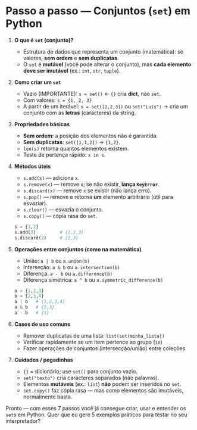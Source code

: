# Passo a passo — Conjuntos (`set`) em Python

1. **O que é `set` (conjunto)?**

   * Estrutura de dados que representa um conjunto (matemática): só valores, **sem ordem** e **sem duplicatas**.
   * O `set` é **mutável** (você pode alterar o conjunto), mas **cada elemento deve ser imutável** (ex.: `int`, `str`, `tuple`).

2. **Como criar um `set`**

   * Vazio (IMPORTANTE): `s = set()`  ← `{}` cria **dict**, não `set`.
   * Com valores: `s = {1, 2, 3}`
   * A partir de um iterável: `s = set([1,2,3])` ou `set("Luís")` → cria um conjunto com as **letras** (caracteres) da string.

3. **Propriedades básicas**

   * **Sem ordem**: a posição dos elementos não é garantida.
   * **Sem duplicatas**: `set([1,1,2])` → `{1,2}`.
   * `len(s)` retorna quantos elementos existem.
   * Teste de pertença rápido: `x in s`.

4. **Métodos úteis**

   * `s.add(x)` — adiciona `x`.
   * `s.remove(x)` — remove `x`; se não existir, **lança `KeyError`**.
   * `s.discard(x)` — remove `x` se existir (não lança erro).
   * `s.pop()` — remove e retorna **um** elemento arbitrário (útil para esvaziar).
   * `s.clear()` — esvazia o conjunto.
   * `s.copy()` — cópia rasa do `set`.

   ```py
   s = {1,2}
   s.add(3)         # {1,2,3}
   s.discard(2)     # {1,3}
   ```

5. **Operações entre conjuntos (como na matemática)**

   * União: `a | b` ou `a.union(b)`
   * Interseção: `a & b` ou `a.intersection(b)`
   * Diferença: `a - b` ou `a.difference(b)`
   * Diferença simétrica: `a ^ b` ou `a.symmetric_difference(b)`

   ```py
   a = {1,2,3}
   b = {2,3,4}
   a | b   # {1,2,3,4}
   a & b   # {2,3}
   a - b   # {1}
   ```

6. **Casos de uso comuns**

   * Remover duplicatas de uma lista: `list(set(minha_lista))`
   * Verificar rapidamente se um item pertence ao grupo (`in`)
   * Fazer operações de conjuntos (intersecção/união) entre coleções

7. **Cuidados / pegadinhas**

   * `{}` = dicionário; use `set()` para conjunto vazio.
   * `set("texto")` cria caracteres separados (não palavras).
   * Elementos **mutáveis** (ex.: `list`) **não** podem ser inseridos no `set`.
   * `set.copy()` faz cópia rasa — mas como elementos são imutáveis, normalmente basta.

Pronto — com esses 7 passos você já consegue criar, usar e entender os `set`s em Python. Quer que eu gere 5 exemplos práticos para testar no seu interpretador?
